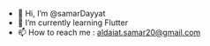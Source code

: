 - 👋 Hi, I’m @samarDayyat
- 🌱 I’m currently learning Flutter
- 📫 How to reach me : aldaiat.samar20@gmail.com


